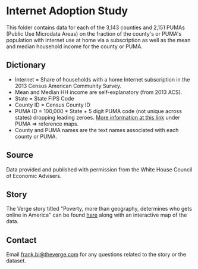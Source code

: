# Internet Adoption Study

This folder contains data for each of the 3,143 counties and 2,151 PUMAs (Public Use Microdata Areas) on  the fraction of the county's or PUMA's population with internet use at home via a subscription as well as the mean and median household income for the county or PUMA.

## Dictionary

* Internet = Share of households with a home Internet subscription in the 2013 Census American Community Survey.
* Mean and Median HH income are self-explanatory (from 2013 ACS).
* State = State FIPS Code
* County ID = Census County ID
* PUMA ID = 100,000 * State + 5 digit PUMA code (not unique across states) dropping leading zeroes. [More information at this link](https://www.census.gov/geo/maps-data/maps/reference.html) under PUMA => reference maps.
* County and PUMA names are the text names associated with each county or PUMA.

## Source
Data provided and published with permission from the White House Council of Economic Advisers.

## Story

The Verge story titled "Poverty, more than geography, determines who gets online in America" can be found [here](http://www.theverge.com/2015/7/15/8965409/us-internet-access-map-white-house-report-broadband-inequality) along with an interactive map of the data.

## Contact

Email frank.bi@theverge.com for any questions related to the story or the dataset.

